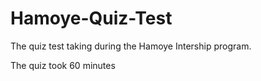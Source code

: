 # Hamoye-Quiz-Test
The quiz test taking during the Hamoye Intership program. 


The quiz took 60 minutes

